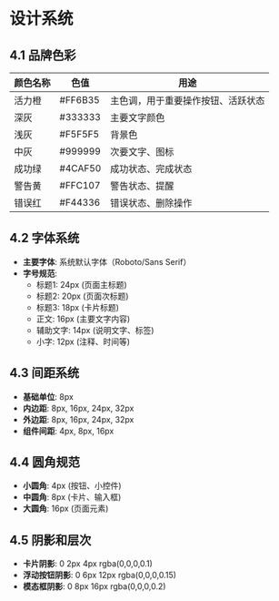 # 设计系统

## 4.1 品牌色彩
| 颜色名称 | 色值 | 用途 |
|---------|------|------|
| 活力橙 | #FF6B35 | 主色调，用于重要操作按钮、活跃状态 |
| 深灰 | #333333 | 主要文字颜色 |
| 浅灰 | #F5F5F5 | 背景色 |
| 中灰 | #999999 | 次要文字、图标 |
| 成功绿 | #4CAF50 | 成功状态、完成状态 |
| 警告黄 | #FFC107 | 警告状态、提醒 |
| 错误红 | #F44336 | 错误状态、删除操作 |

## 4.2 字体系统
- **主要字体**: 系统默认字体（Roboto/Sans Serif）
- **字号规范**:
  - 标题1: 24px (页面主标题)
  - 标题2: 20px (页面次标题)
  - 标题3: 18px (卡片标题)
  - 正文: 16px (主要文字内容)
  - 辅助文字: 14px (说明文字、标签)
  - 小字: 12px (注释、时间等)

## 4.3 间距系统
- **基础单位**: 8px
- **内边距**: 8px, 16px, 24px, 32px
- **外边距**: 8px, 16px, 24px, 32px
- **组件间距**: 4px, 8px, 16px

## 4.4 圆角规范
- **小圆角**: 4px (按钮、小控件)
- **中圆角**: 8px (卡片、输入框)
- **大圆角**: 16px (页面元素)

## 4.5 阴影和层次
- **卡片阴影**: 0 2px 4px rgba(0,0,0,0.1)
- **浮动按钮阴影**: 0 6px 12px rgba(0,0,0,0.15)
- **模态框阴影**: 0 8px 16px rgba(0,0,0,0.2)